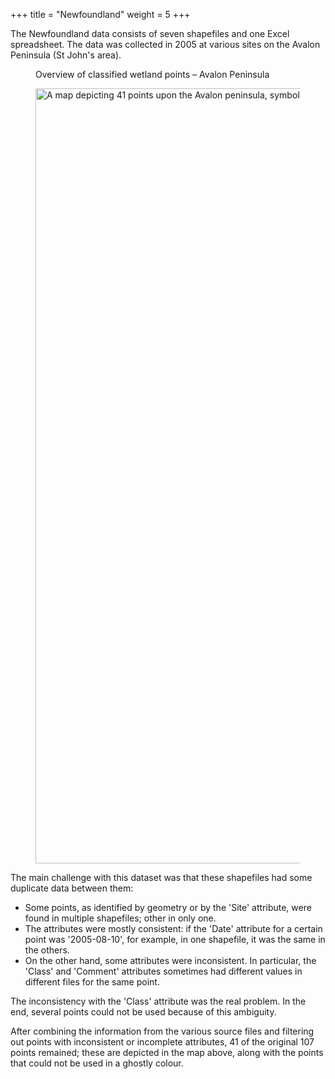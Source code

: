 +++
title = "Newfoundland"
weight = 5
+++

The Newfoundland data consists of seven shapefiles and one Excel
spreadsheet. The data was collected in 2005 at various sites on
the Avalon Peninsula (St John's area).

<figure>

<figcaption>Overview of classified wetland points &ndash;
Avalon Peninsula</figcaption>

<img alt="A map depicting 41 points upon the Avalon peninsula,
symbolized by wetland class, with satellite image basemap."
src='../NF.jpg' width=874 height=1240>

</figure>

The main challenge with this dataset was that these
shapefiles had some duplicate data between them:

* Some points, as identified by geometry or by the 'Site'
  attribute, were found in multiple shapefiles; other in only
  one.
* The attributes were mostly consistent: if the 'Date' attribute
  for a certain point was '2005-08-10', for example, in one
  shapefile, it was the same in the others.
* On the other hand, some attributes were inconsistent. In
  particular, the 'Class' and 'Comment' attributes sometimes had
  different values in different files for the same point.

The inconsistency with the 'Class' attribute was the real
problem. In the end, several points could not be used because of
this ambiguity.

After combining the information from the various source files
and filtering out points with inconsistent or incomplete
attributes, 41 of the original 107 points remained; these are
depicted in the map above, along with the points that could not
be used in a ghostly colour.

